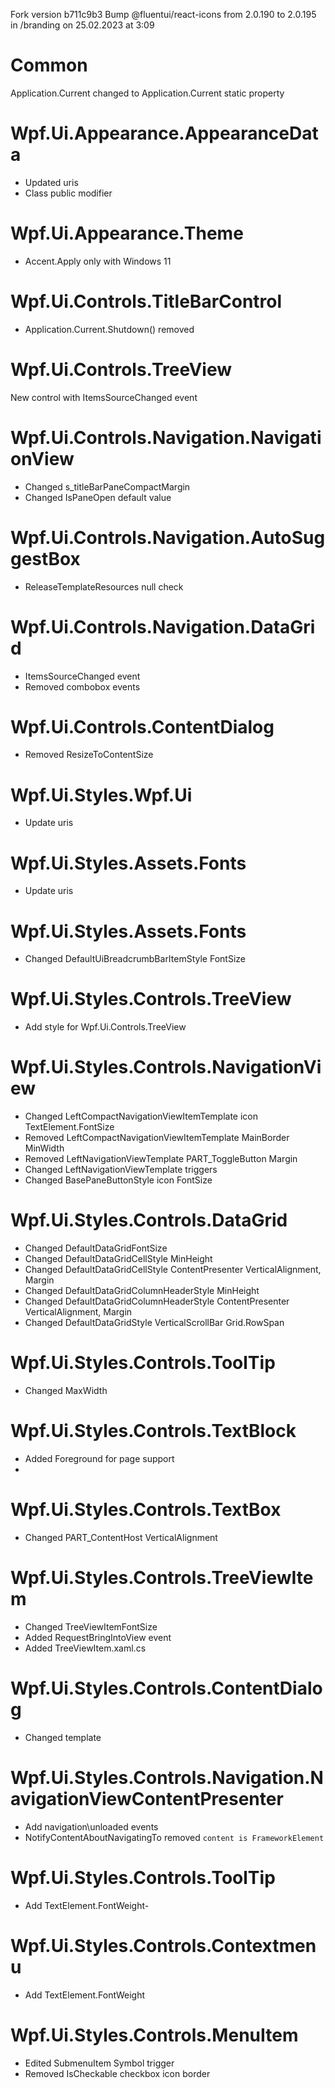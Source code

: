 Fork version b711c9b3 Bump @fluentui/react-icons from 2.0.190 to 2.0.195 in /branding on 25.02.2023 at 3:09

# Common

Application.Current changed to Application.Current static property

# Wpf.Ui.Appearance.AppearanceData

- Updated uris
- Class public modifier

# Wpf.Ui.Appearance.Theme

- Accent.Apply only with Windows 11

# Wpf.Ui.Controls.TitleBarControl

- Application.Current.Shutdown() removed

# Wpf.Ui.Controls.TreeView

New control with ItemsSourceChanged event

# Wpf.Ui.Controls.Navigation.NavigationView

- Changed s_titleBarPaneCompactMargin
- Changed IsPaneOpen default value

# Wpf.Ui.Controls.Navigation.AutoSuggestBox

- ReleaseTemplateResources null check

# Wpf.Ui.Controls.Navigation.DataGrid

- ItemsSourceChanged event
- Removed combobox events

# Wpf.Ui.Controls.ContentDialog

- Removed ResizeToContentSize

# Wpf.Ui.Styles.Wpf.Ui

- Update uris

# Wpf.Ui.Styles.Assets.Fonts

- Update uris

# Wpf.Ui.Styles.Assets.Fonts

- Changed DefaultUiBreadcrumbBarItemStyle FontSize

# Wpf.Ui.Styles.Controls.TreeView

- Add style for Wpf.Ui.Controls.TreeView

# Wpf.Ui.Styles.Controls.NavigationView

- Changed LeftCompactNavigationViewItemTemplate icon TextElement.FontSize
- Removed LeftCompactNavigationViewItemTemplate MainBorder MinWidth
- Removed LeftNavigationViewTemplate PART_ToggleButton Margin
- Changed LeftNavigationViewTemplate triggers
- Changed BasePaneButtonStyle icon FontSize

# Wpf.Ui.Styles.Controls.DataGrid

- Changed DefaultDataGridFontSize
- Changed DefaultDataGridCellStyle MinHeight
- Changed DefaultDataGridCellStyle ContentPresenter VerticalAlignment, Margin
- Changed DefaultDataGridColumnHeaderStyle MinHeight
- Changed DefaultDataGridColumnHeaderStyle ContentPresenter VerticalAlignment, Margin
- Changed DefaultDataGridStyle VerticalScrollBar Grid.RowSpan

# Wpf.Ui.Styles.Controls.ToolTip

- Changed MaxWidth

# Wpf.Ui.Styles.Controls.TextBlock

- Added Foreground for page support
- 
# Wpf.Ui.Styles.Controls.TextBox

- Changed PART_ContentHost VerticalAlignment

# Wpf.Ui.Styles.Controls.TreeViewItem

- Changed TreeViewItemFontSize
- Added RequestBringIntoView event
- Added TreeViewItem.xaml.cs

# Wpf.Ui.Styles.Controls.ContentDialog

- Changed template

# Wpf.Ui.Styles.Controls.Navigation.NavigationViewContentPresenter

- Add navigation\unloaded events
- NotifyContentAboutNavigatingTo removed `content is FrameworkElement`

# Wpf.Ui.Styles.Controls.ToolTip

- Add TextElement.FontWeight- 

# Wpf.Ui.Styles.Controls.Contextmenu

- Add TextElement.FontWeight

# Wpf.Ui.Styles.Controls.MenuItem

- Edited SubmenuItem Symbol trigger
- Removed IsCheckable checkbox icon border